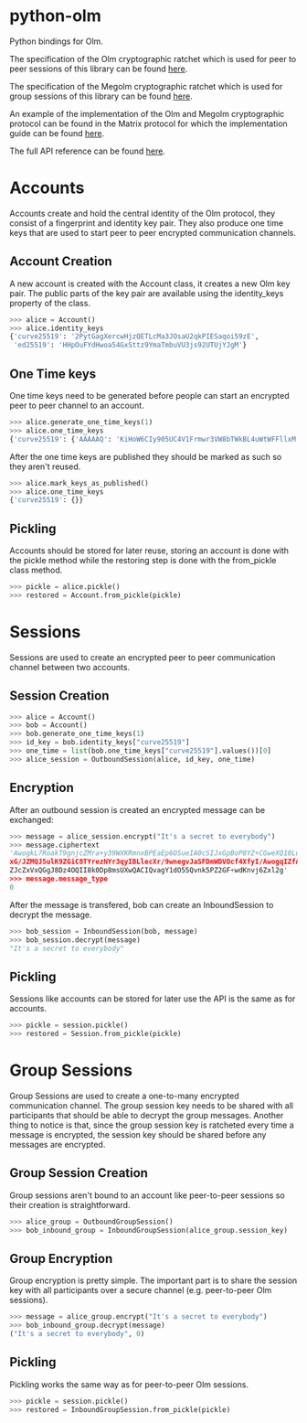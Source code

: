 # python-olm

Python bindings for Olm.

The specification of the Olm cryptographic ratchet which is used for peer to peer
sessions of this library can be found [here][4].

The specification of the Megolm cryptographic ratchet which is used for group sessions
of this library can be found [here][5].

An example of the implementation of the Olm and Megolm cryptographic protocol can be
found in the Matrix protocol for which the implementation guide can be found [here][6].

The full API reference can be found [here][7].

# Accounts

Accounts create and hold the central identity of the Olm protocol, they consist of a
fingerprint and identity key pair. They also produce one time keys that are used to
start peer to peer encrypted communication channels.

## Account Creation

A new account is created with the Account class, it creates a new Olm key pair. The
public parts of the key pair are available using the identity_keys property of the
class.

```python
>>> alice = Account()
>>> alice.identity_keys
{'curve25519': '2PytGagXercwHjzQETLcMa3JOsaU2qkPIESaqoi59zE',
 'ed25519': 'HHpOuFYdHwoa54GxSttz9YmaTmbuVU3js92UTUjYJgM'}
```

## One Time keys

One time keys need to be generated before people can start an encrypted peer to peer
channel to an account.

```python
>>> alice.generate_one_time_keys(1)
>>> alice.one_time_keys
{'curve25519': {'AAAAAQ': 'KiHoW6CIy905UC4V1Frmwr3VW8bTWkBL4uWtWFFllxM'}}
```

After the one time keys are published they should be marked as such so they aren't
reused.

```python
>>> alice.mark_keys_as_published()
>>> alice.one_time_keys
{'curve25519': {}}
```

## Pickling

Accounts should be stored for later reuse, storing an account is done with the pickle
method while the restoring step is done with the from_pickle class method.

```python
>>> pickle = alice.pickle()
>>> restored = Account.from_pickle(pickle)
```

# Sessions

Sessions are used to create an encrypted peer to peer communication channel between two
accounts.

## Session Creation

```python
>>> alice = Account()
>>> bob = Account()
>>> bob.generate_one_time_keys(1)
>>> id_key = bob.identity_keys["curve25519"]
>>> one_time = list(bob.one_time_keys["curve25519"].values())[0]
>>> alice_session = OutboundSession(alice, id_key, one_time)
```

## Encryption

After an outbound session is created an encrypted message can be exchanged:

```python
>>> message = alice_session.encrypt("It's a secret to everybody")
>>> message.ciphertext
'AwogkL7RoakT9gnjcZMra+y39WXKRmnxBPEaEp6OSueIA0cSIJxGpBoP8YZ+CGweXQ10LujbXMgK88
xG/JZMQJ5ulK9ZGiC8TYrezNYr3qyIBLlecXr/9wnegvJaSFDmWDVOcf4XfyI/AwogqIZfAklRXGC5b
ZJcZxVxQGgJ8Dz4OQII8k0Dp8msUXwQACIQvagY1dO55Qvnk5PZ2GF+wdKnvj6Zxl2g'
>>> message.message_type
0
```

After the message is transfered, bob can create an InboundSession to decrypt the
message.

```python
>>> bob_session = InboundSession(bob, message)
>>> bob_session.decrypt(message)
"It's a secret to everybody"
```

## Pickling

Sessions like accounts can be stored for later use the API is the same as for accounts.

```python
>>> pickle = session.pickle()
>>> restored = Session.from_pickle(pickle)
```

# Group Sessions

Group Sessions are used to create a one-to-many encrypted communication channel. The
group session key needs to be shared with all participants that should be able to
decrypt the group messages. Another thing to notice is that, since the group session key
is ratcheted every time a message is encrypted, the session key should be shared before
any messages are encrypted.

## Group Session Creation

Group sessions aren't bound to an account like peer-to-peer sessions so their creation
is straightforward.

```python
>>> alice_group = OutboundGroupSession()
>>> bob_inbound_group = InboundGroupSession(alice_group.session_key)
```

## Group Encryption

Group encryption is pretty simple. The important part is to share the session key with
all participants over a secure channel (e.g. peer-to-peer Olm sessions).

```python
>>> message = alice_group.encrypt("It's a secret to everybody")
>>> bob_inbound_group.decrypt(message)
("It's a secret to everybody", 0)
```

## Pickling

Pickling works the same way as for peer-to-peer Olm sessions.

```python
>>> pickle = session.pickle()
>>> restored = InboundGroupSession.from_pickle(pickle)
```

[1]: https://git.matrix.org/git/olm/about/
[2]:
  https://git.matrix.org/git/olm/tree/python?id=f8c61b8f8432d0b0b38d57f513c5048fb42f22ab
[3]: https://cffi.readthedocs.io/en/latest/
[4]: https://git.matrix.org/git/olm/about/docs/olm.rst
[5]: https://git.matrix.org/git/olm/about/docs/megolm.rst
[6]: https://matrix.org/docs/guides/e2e_implementation.html
[7]: https://poljar.github.io/python-olm/html/index.html
